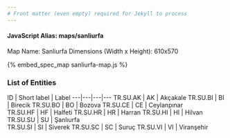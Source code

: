 ```yaml
---
# Front matter (even empty) required for Jekyll to process
---
```


#### JavaScript Alias: maps/sanliurfa

Map Name: Sanliurfa
Dimensions (Width x Height): 610x570



{% embed_spec_map sanliurfa-map.js %}

### List of Entities

ID | Short label | Label
---|---|---|---
TR.SU.AK | AK | Akçakale
TR.SU.BI | BI | Birecik
TR.SU.BO | BO | Bozova
TR.SU.CE | CE | Ceylanpınar		
TR.SU.HF | HF | Halfeti
TR.SU.HR | HR | Harran
TR.SU.HI | HI | Hilvan
TR.SU.SU | SU | Şanlıurfa		
TR.SU.SI | SI | Siverek
TR.SU.SC | SC | Suruç
TR.SU.VI | VI | Viranşehir